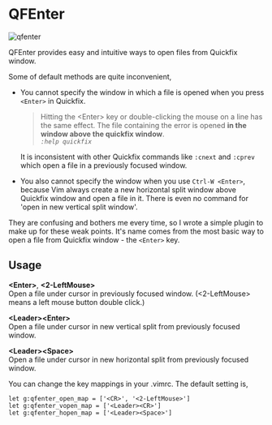 # QFEnter

![qfenter](https://f.cloud.github.com/assets/5915359/1632228/bb76dc72-5774-11e3-83d1-2933b95d5b81.gif)

QFEnter provides easy and intuitive ways to open files from Quickfix window.

Some of default methods are quite inconvenient,

- You cannot specify the window in which a file is opened when you press `<Enter>` in Quickfix.  

  > Hitting the \<Enter\> key or double-clicking the mouse on a line has the same effect. The
file containing the error is opened **in the window above the quickfix window**.  
*`:help quickfix`* 

  It is inconsistent with other Quickfix commands like `:cnext` and `:cprev` which open a file in a previously focused window.

- You also cannot specify the window when you use `Ctrl-W <Enter>`, 
because Vim always create a new horizontal split window above Quickfix window and open a file in it.
There is even no command for 'open in new vertical split window'.

They are confusing and bothers me every time, so I wrote a simple plugin to make up for these weak points.
It's name comes from the most basic way to open a file from Quickfix window - the `<Enter>` key.

## Usage

**\<Enter\>**, **\<2-LeftMouse\>**  
Open a file under cursor in previously focused window. (\<2-LeftMouse\> means a left mouse button double click.)

**\<Leader\>\<Enter\>**  
Open a file under cursor in new vertical split from previously focused window.

**\<Leader\>\<Space\>**  
Open a file under cursor in new horizontal split from previously focused window.

You can change the key mappings in your .vimrc. The default setting is, 
```
let g:qfenter_open_map = ['<CR>', '<2-LeftMouse>']
let g:qfenter_vopen_map = ['<Leader><CR>']
let g:qfenter_hopen_map = ['<Leader><Space>']
```
